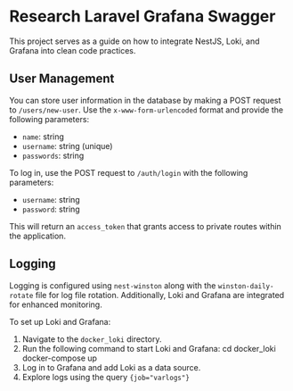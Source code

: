 # Research Laravel Grafana Swagger

This project serves as a guide on how to integrate NestJS, Loki, and Grafana into clean code practices.

## User Management

You can store user information in the database by making a POST request to `/users/new-user`. Use the `x-www-form-urlencoded` format and provide the following parameters:

- `name`: string
- `username`: string (unique)
- `passwords`: string

To log in, use the POST request to `/auth/login` with the following parameters:

- `username`: string
- `password`: string

This will return an `access_token` that grants access to private routes within the application.

## Logging

Logging is configured using `nest-winston` along with the `winston-daily-rotate` file for log file rotation. Additionally, Loki and Grafana are integrated for enhanced monitoring.

To set up Loki and Grafana:

1. Navigate to the `docker_loki` directory.
2. Run the following command to start Loki and Grafana: 
   cd docker_loki
   docker-compose up
3. Log in to Grafana and add Loki as a data source.
4. Explore logs using the query `{job="varlogs"}`